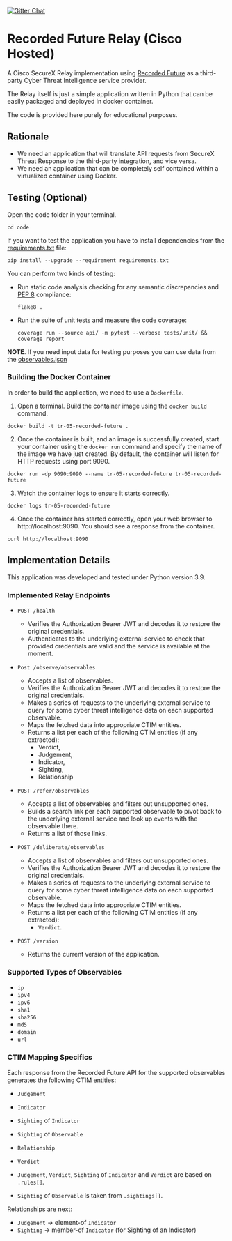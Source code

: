 [![Gitter Chat](https://img.shields.io/badge/gitter-join%20chat-brightgreen.svg)](https://gitter.im/CiscoSecurity/Threat-Response "Gitter Chat")

# Recorded Future Relay (Cisco Hosted)

A Cisco SecureX Relay implementation using [Recorded Future](https://www.recordedfuture.com/) as a third-party Cyber Threat
Intelligence service provider.

The Relay itself is just a simple application written in Python that can be
easily packaged and deployed in docker container.

The code is provided here purely for educational purposes.

## Rationale

- We need an application that will translate API requests from SecureX Threat Response to the third-party integration, and vice versa.
- We need an application that can be completely self contained within a virtualized container using Docker.

## Testing (Optional)

Open the code folder in your terminal.
```
cd code
```

If you want to test the application you have to install dependencies from the [requirements.txt](requirements.txt) file:
```
pip install --upgrade --requirement requirements.txt
```

You can perform two kinds of testing:

- Run static code analysis checking for any semantic discrepancies and
[PEP 8](https://www.python.org/dev/peps/pep-0008/) compliance:

  `flake8 .`

- Run the suite of unit tests and measure the code coverage:

  `coverage run --source api/ -m pytest --verbose tests/unit/ && coverage report`

**NOTE**. If you need input data for testing purposes you can use data from the [observables.json](code/observables.json)
### Building the Docker Container
In order to build the application, we need to use a `Dockerfile`.  

 1. Open a terminal.  Build the container image using the `docker build` command.

```
docker build -t tr-05-recorded-future .
```

 2. Once the container is built, and an image is successfully created, start your container using the `docker run` command and specify the name of the image we have just created.  By default, the container will listen for HTTP requests using port 9090.

```
docker run -dp 9090:9090 --name tr-05-recorded-future tr-05-recorded-future
```

 3. Watch the container logs to ensure it starts correctly.

```
docker logs tr-05-recorded-future
```

 4. Once the container has started correctly, open your web browser to http://localhost:9090.  You should see a response from the container.

```
curl http://localhost:9090
```

## Implementation Details

This application was developed and tested under Python version 3.9.

### Implemented Relay Endpoints

- `POST /health`
  - Verifies the Authorization Bearer JWT and decodes it to restore the original credentials.
  - Authenticates to the underlying external service to check that provided credentials are valid and the service is available at the moment. 

- `Post /observe/observables`
  - Accepts a list of observables.
  - Verifies the Authorization Bearer JWT and decodes it to restore the original credentials.
  - Makes a series of requests to the underlying external service to query for some cyber threat intelligence data on each supported observable.
  - Maps the fetched data into appropriate CTIM entities.
  - Returns a list per each of the following CTIM entities (if any extracted):
    - Verdict,
    - Judgement,
    - Indicator,
    - Sighting,
    - Relationship
   
- `POST /refer/observables`
  - Accepts a list of observables and filters out unsupported ones.
  - Builds a search link per each supported observable to pivot back to the
  underlying external service and look up events with the observable there.
  - Returns a list of those links.
  
- `POST /deliberate/observables`
  - Accepts a list of observables and filters out unsupported ones.
  - Verifies the Authorization Bearer JWT and decodes it to restore the
  original credentials.
  - Makes a series of requests to the underlying external service to query for
  some cyber threat intelligence data on each supported observable.
  - Maps the fetched data into appropriate CTIM entities.
  - Returns a list per each of the following CTIM entities (if any extracted):
    - `Verdict`.
  
- `POST /version`
  - Returns the current version of the application.
  
### Supported Types of Observables

- `ip`
- `ipv4`
- `ipv6`
- `sha1`
- `sha256`
- `md5`
- `domain`
- `url`

### CTIM Mapping Specifics

Each response from the Recorded Future API for the supported observables generates the following CTIM entities:
- `Judgement`
- `Indicator`
- `Sighting` of `Indicator`
- `Sighting` of `Observable`
- `Relationship`
- `Verdict` 
  
- `Judgement`, `Verdict`, `Sighting` of `Indicator` and `Verdict` are based on `.rules[]`.
- `Sighting` of `Observable` is taken from `.sightings[]`.
 
Relationships are next: 
- `Judgement` -> element-of `Indicator`
- `Sighting` -> member-of `Indicator` (for Sighting of an Indicator)
